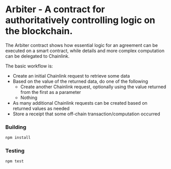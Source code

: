 # Arbiter - A contract for authoritatively controlling logic on the blockchain.

The Arbiter contract shows how essential logic for an agreement can be executed on a smart contract, while details and more complex computation can be delegated to Chainlink.

The basic workflow is:

- Create an initial Chainlink request to retrieve some data
- Based on the value of the returned data, do one of the following
  - Create another Chainlink request, optionally using the value returned from the first as a parameter
  - Nothing
- As many additional Chainlink requests can be created based on returned values as needed
- Store a receipt that some off-chain transaction/computation occurred

### Building

```bash
npm install
```

### Testing

```bash
npm test
```